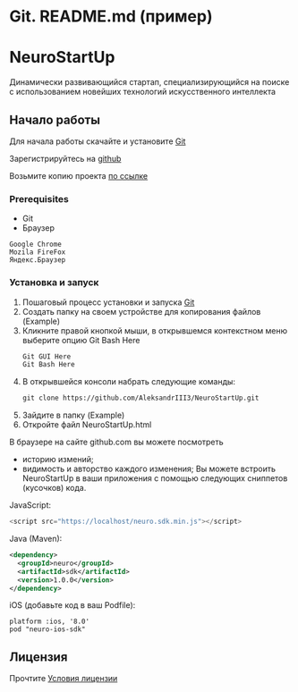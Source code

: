 # Git. README.md (пример)
# NeuroStartUp
Динамически развивающийся стартап, специализирующийся на поиске с использованием новейших технологий искусственного интеллекта
## Начало работы
Для начала работы скачайте и установите [Git](https://git-scm.com/download)

Зарегистрируйтесь на [github](https://github.com)

Возьмите копию проекта [по ссылке](https://github.com/AleksandrIII3/NeuroStartUp.git)
### **Prerequisites**
* Git
* Браузер
```
Google Chrome
Mozila FireFox
Яндекс.Браузер
```
### Установка и запуск
1. Пошаговый процесс установки и запуска [Git](https://github.com/netology-code/guides/blob/master/git/REAMDE.md)
1. Создать папку на своем устройстве для копирования файлов (Example)
1. Кликните правой кнопкой мыши, в открывшемся контекстном меню выберите опцию Git Bash Here
     ```html
     Git GUI Here
     Git Bash Here
     ```
1. В открывшейся консоли набрать следующие команды:
     ```html
     git clone https://github.com/AleksandrIII3/NeuroStartUp.git
     ```
1. Зайдите в папку (Example)
1. Откройте файл NeuroStartUp.html

В браузере на сайте github.com вы можете посмотреть 
* историю измений;
* видимость и авторство каждого изменения;
Вы можете встроить NeuroStartUp в ваши приложения с помощью следующих сниппетов (кусочков) кода.

JavaScript:
```javascript
<script src="https://localhost/neuro.sdk.min.js"></script>
```

Java (Maven):
```xml
<dependency>
  <groupId>neuro</groupId>
  <artifactId>sdk</artifactId>
  <version>1.0.0</version>
</dependency>
```

iOS (добавьте код в ваш Podfile):
```
platform :ios, '8.0'
pod "neuro-ios-sdk"
```
## Лицензия
Прочтите [Условия лицензии](http://www.consultant.ru/document/cons_doc_LAW_113658/)
